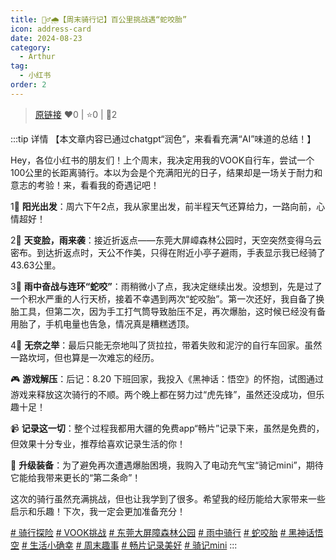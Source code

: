 ```yaml
---
title: 🚴‍♂🌧【周末骑行记】百公里挑战遇“蛇咬胎”
icon: address-card
date: 2024-08-23
category:
  - Arthur
tag:
  - 小红书
order: 2
---
```

> [原链接](https://www.xiaohongshu.com/explore/66c80a88000000001d019dbb)
> ❤️0 | ⭐️0 | 💬2

:::tip 详情
【本文章内容已通过chatgpt“润色”，来看看充满“AI”味道的总结！】

Hey，各位小红书的朋友们！上个周末，我决定用我的VOOK自行车，尝试一个100公里的长距离骑行。本以为会是个充满阳光的日子，结果却是一场关于耐力和意志的考验！来，看看我的奇遇记吧！

1⃣ **阳光出发**：周六下午2点，我从家里出发，前半程天气还算给力，一路向前，心情超好！

2⃣ **天变脸，雨来袭**：接近折返点——东莞大屏嶂森林公园时，天空突然变得乌云密布。到达折返点时，天公不作美，只得在附近小亭子避雨，手表显示我已经骑了43.63公里。

3⃣ **雨中奋战与连环“蛇咬”**：雨稍微小了点，我决定继续出发。没想到，先是过了一个积水严重的人行天桥，接着不幸遇到两次“蛇咬胎”。第一次还好，我自备了换胎工具，但第二次，因为手工打气筒导致胎压不足，再次爆胎，这时候已经没有备用胎了，手机电量也告急，情况真是糟糕透顶。

4⃣ **无奈之举**：最后只能无奈地叫了货拉拉，带着失败和泥泞的自行车回家。虽然一路坎坷，但也算是一次难忘的经历。

🎮 **游戏解压**：后记：8.20 下班回家，我投入《黑神话：悟空》的怀抱，试图通过游戏来释放这次骑行的不顺。两个晚上都在努力过“虎先锋”，虽然还没成功，但乐趣十足！

📹 **记录这一切**：整个过程我都用大疆的免费app“畅片”记录下来，虽然是免费的，但效果十分专业，推荐给喜欢记录生活的你！

🔋 **升级装备**：为了避免再次遭遇爆胎困境，我购入了电动充气宝“骑记mini”，期待它能给我带来更长的“第二条命”！

这次的骑行虽然充满挑战，但也让我学到了很多。希望我的经历能给大家带来一些启示和乐趣！下次，我一定会更加准备充分！

[# 骑行探险](https://www.xiaohongshu.com/search_result/?keyword=%E9%AA%91%E8%A1%8C%E6%8E%A2%E9%99%A9&type=54&source=web_note_detail_r10) [# VOOK挑战](https://www.xiaohongshu.com/search_result/?keyword=VOOK%E6%8C%91%E6%88%98&type=54&source=web_note_detail_r10) [# 东莞大屏障森林公园](https://www.xiaohongshu.com/search_result/?keyword=%E4%B8%9C%E8%8E%9E%E5%A4%A7%E5%B1%8F%E9%9A%9C%E6%A3%AE%E6%9E%97%E5%85%AC%E5%9B%AD&type=54&source=web_note_detail_r10)  [# 雨中骑行](https://www.xiaohongshu.com/search_result/?keyword=%E9%9B%A8%E4%B8%AD%E9%AA%91%E8%A1%8C&type=54&source=web_note_detail_r10) [# 蛇咬胎](https://www.xiaohongshu.com/search_result/?keyword=%E8%9B%87%E5%92%AC%E8%83%8E&type=54&source=web_note_detail_r10) [# 黑神话悟空](https://www.xiaohongshu.com/search_result/?keyword=%E9%BB%91%E7%A5%9E%E8%AF%9D%E6%82%9F%E7%A9%BA&type=54&source=web_note_detail_r10) [# 生活小确幸](https://www.xiaohongshu.com/search_result/?keyword=%E7%94%9F%E6%B4%BB%E5%B0%8F%E7%A1%AE%E5%B9%B8&type=54&source=web_note_detail_r10) [# 周末趣事](https://www.xiaohongshu.com/search_result/?keyword=%E5%91%A8%E6%9C%AB%E8%B6%A3%E4%BA%8B&type=54&source=web_note_detail_r10) [# 畅片记录美好](https://www.xiaohongshu.com/search_result/?keyword=%E7%95%85%E7%89%87%E8%AE%B0%E5%BD%95%E7%BE%8E%E5%A5%BD&type=54&source=web_note_detail_r10) [# 骑记mini](https://www.xiaohongshu.com/search_result/?keyword=%E9%AA%91%E8%AE%B0mini&type=54&source=web_note_detail_r10)
:::

<VidStack src="https://pan.4a1801.life:11443/d/NAS/XHS_fsy/66c80a88000000001d019dbb.mp4"/>

<style>
  .image-preview {
    display: flex;
    justify-content: space-evenly;
    align-items: center;
    flex-wrap: wrap;
  }

  .image-preview > img {
     box-sizing: border-box;
     width: 32% !important;
     padding: 9px;
     border-radius: 16px;
  }

  @media (max-width: 719px){
    .image-preview > img {
      width: 50% !important;
    }
  }

  @media (max-width: 419px){
    .image-preview > img {
      width: 100% !important;
    }
  }
</style>
